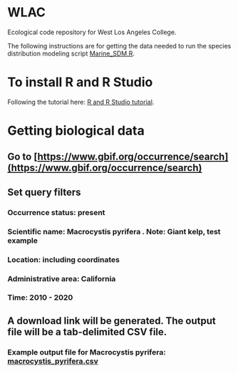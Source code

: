 # WLAC
Ecological code repository for West Los Angeles College.

The following instructions are for getting the data needed to run the species distribution modeling script [Marine_SDM.R](https://github.com/levisimons/WLAC/blob/main/Marine_SDM.R).

# To install R and R Studio
Following the tutorial here: [R and R Studio tutorial](https://alexd106.github.io/intro2R/setup.html).

# Getting biological data
## Go to [https://www.gbif.org/occurrence/search](https://www.gbif.org/occurrence/search)
## Set query filters
### Occurrence status: present
### Scientific name: Macrocystis pyrifera .  Note: Giant kelp, test example
### Location: including coordinates
### Administrative area: California
### Time: 2010 - 2020
## A download link will be generated.  The output file will be a tab-delimited CSV file.
### Example output file for Macrocystis pyrifera: [macrocystis_pyrifera.csv](https://github.com/levisimons/WLAC/blob/main/macrocystis_pyrifera.csv)
